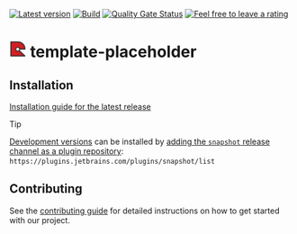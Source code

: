 [![Latest version](https://img.shields.io/jetbrains/plugin/v/pluginId?logo=jetbrains)](https://plugins.jetbrains.com/plugin/pluginId)
[![Build](https://img.shields.io/github/actions/workflow/status/xdev-software/template-placeholder/checkBuild.yml?branch=develop)](https://github.com/xdev-software/template-placeholder/actions/workflows/checkBuild.yml?query=branch%3Adevelop)
[![Quality Gate Status](https://sonarcloud.io/api/project_badges/measure?project=xdev-software_template-placeholder&metric=alert_status)](https://sonarcloud.io/dashboard?id=xdev-software_template-placeholder)
[![Feel free to leave a rating](https://img.shields.io/jetbrains/plugin/r/rating/pluginId?style=social&logo=jetbrains&label=Feel%20free%20to%20leave%20a%20rating)](https://plugins.jetbrains.com/plugin/pluginId/reviews)

# <img alt="Plugin icon" src="./src/main/resources/META-INF/pluginIcon.svg" height="30"> template-placeholder



## Installation
[Installation guide for the latest release](https://github.com/xdev-software/template-placeholder/releases/latest#Installation)

> [!TIP]  
> [Development versions](https://plugins.jetbrains.com/plugin/pluginId/versions/snapshot) can be installed by [adding the ``snapshot`` release channel as a plugin repository](https://www.jetbrains.com/help/idea/managing-plugins.html#repos):<br/>
> ``https://plugins.jetbrains.com/plugins/snapshot/list``

## Contributing
See the [contributing guide](./CONTRIBUTING.md) for detailed instructions on how to get started with our project.
